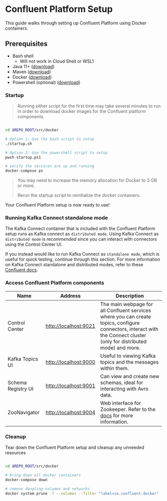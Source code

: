 # Confluent Platform Setup

This guide walks through setting up Confluent Platform using Docker containers.

## Prerequisites

- Bash shell
  - Will not work in Cloud Shell or WSL1
- Java 11+ ([download](https://www.oracle.com/java/technologies/javase-jdk11-downloads.html))
- Maven ([download](https://maven.apache.org/download.cgi))
- Docker ([download](https://www.docker.com/products/docker-desktop))
- Powershell (optional) ([download](https://learn.microsoft.com/powershell/scripting/install/installing-powershell))

### Startup

> Running either script for the first time may take several minutes to run in order to download docker images for the Confluent platform components.

```bash

cd $REPO_ROOT/src/docker

# Option 1: Use the bash script to setup
./startup.sh

# Option 2: Use the powershell script to setup
pwsh startup.ps1

# verify the services are up and running
docker-compose ps

```

> You may need to increase the memory allocation for Docker to 3 GB or more.
>
> Rerun the startup script to reinitialize the docker containers.

Your Confluent Platform setup is now ready to use!

### Running Kafka Connect standalone mode

The Kafka Connect container that is included with the Confluent Platform setup runs as Kafka connect as `distributed mode`. Using Kafka Connect as `distributed mode` is *recommended* since you can interact with connectors using the Control Center UI.

If you instead would like to run Kafka Connect as `standalone mode`, which is useful for quick testing, continue through this section. For more information on Kafka Connect standalone and distributed modes, refer to these [Confluent docs](https://docs.confluent.io/home/connect/userguide.html#standalone-vs-distributed-mode).

### Access Confluent Platform components

| Name | Address                 | Description |
| --- |-------------------------| --- |
| Control Center | <http://localhost:9021> | The main webpage for all Confluent services where you can create topics, configure connectors, interact with the Connect cluster (only for distributed mode) and more. |
| Kafka Topics UI | <http://localhost:9000> | Useful to viewing Kafka topics and the messages within them. |
| Schema Registry UI | <http://localhost:9001> | Can view and create new schemas, ideal for interacting with Avro data.  |
| ZooNavigator | <http://localhost:9004> | Web interface for Zookeeper. Refer to the [docs](https://zoonavigator.elkozmon.com/en/stable/) for more information. |

### Cleanup

Tear down the Confluent Platform setup and cleanup any unneeded resources

```bash

cd $REPO_ROOT/src/docker

# bring down all docker containers
docker-compose down

# remove dangling volumes and networks
docker system prune -f --volumes --filter "label=io.confluent.docker"

```

